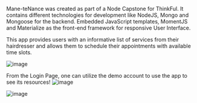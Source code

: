 Mane-teNance was created as part of a Node Capstone for ThinkFul. It contains different technologies for development like NodeJS, Mongo and Mongoose for the backend. Embedded JavaScript templates, MomentJS and Materialize as the front-end framework for responsive User Interface.

This app provides users with an informative list of services from their hairdresser and allows them to schedule their appointments with available time slots. 

![image](https://user-images.githubusercontent.com/27118458/42482172-51b30600-83b4-11e8-939f-617e13b10960.png)


From the Login Page, one can utilize the demo account to use the app to see its resources!
![image](https://user-images.githubusercontent.com/27118458/42482400-46e0b4f6-83b5-11e8-9468-895ff8c3a9da.png)

![image](https://user-images.githubusercontent.com/27118458/42482555-31ca81ea-83b6-11e8-83ea-576afeb91615.png)







